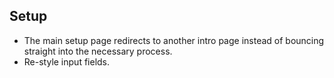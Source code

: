 ## Setup

* The main setup page redirects to another intro page instead of bouncing straight into the necessary process.
* Re-style input fields.